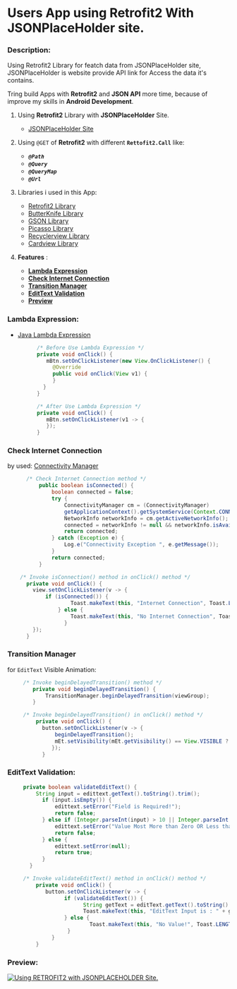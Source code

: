 # Users App using Retrofit2 With JSONPlaceHolder site.
### Description:
   Using Retrofit2 Library for featch data from JSONPlaceHolder site, 
     JSONPlaceHolder is website provide API link for Access the data it's contains.
  
  Tring build Apps with **Retrofit2** and **JSON API** more time, because of improve my skills in __Android Development__.    

1. Using __Retrofit2__ Library with **JSONPlaceHolder** Site.
      - [JSONPlaceHolder Site](https://jsonplaceholder.typicode.com "JSONPlaceHolder Site")
2. Using `@GET` of **Retrofit2** with different **`Rettofit2.Call`** like:
      - ***`@Path`***
      - ***`@Query`***
      - ***`@QueryMap`***
      - ***`@Url`***

3. Libraries i used in this App:      
      - [Retrofit2 Library](https://square.github.io/retrofit "Retrofit2 Library")
      - [ButterKnife Library](https://jakewharton.github.io/butterknife "ButterKnife Library")
      - [GSON Library](https://github.com/google/gson "GSON Library")
      - [Picasso Library](https://square.github.io/picasso "Picasso Library")
      - [Recyclerview Library](https://developer.android.com/guide/topics/ui/layout/recyclerview "Recyclerview Library")
      - [Cardview Library](https://developer.android.com/guide/topics/ui/layout/cardview "Cardview Library")
4. **Features** :
      - [**Lambda Expression**](#Java-Lambda-Expression)
      - [**Check Internet Connection**](#Check-Internet-Connection)
      - [**Transition Manager**](#Transition-Manager)
      - [**EditText Validation**](#EditText-Validation)
      - [**Preview**](#Preview)
      
      
### Lambda Expression: 
  - [Java Lambda Expression](https://android.jlelse.eu/lambda-expressions-explained-283737e87ee0 "Java Lambda Expression")
      ```java 
            /* Before Use Lambda Expression */
            private void onClick() {
               mBtn.setOnClickListener(new View.OnClickListener() {
                 @Override
                 public void onClick(View v1) {
                 }
              }
            }

            /* After Use Lambda Expression */
            private void onClick() {
               mBtn.setOnClickListener(v1 -> {
               });
            }  
    ```        
      
### **Check Internet Connection** 
   by used: [Connectivity Manager](https://developer.android.com/training/monitoring-device-state/connectivity-status-type "Connectivity Manager")
 ```java
       /* Check Internet Connection method */
           public boolean isConnected() {
               boolean connected = false;
               try {
                   ConnectivityManager cm = (ConnectivityManager)
                   getApplicationContext().getSystemService(Context.CONNECTIVITY_SERVICE);
                   NetworkInfo networkInfo = cm.getActiveNetworkInfo();
                   connected = networkInfo != null && networkInfo.isAvailable() && networkInfo.isConnected();
                   return connected;
               } catch (Exception e) {
                   Log.e("Connectivity Exception ", e.getMessage());
               }
               return connected;
           }

     /* Invoke isConnection() method in onClick() method */
       private void onClick() {
         view.setOnClickListener(v -> {
             if (isConnected()) {
                     Toast.makeText(this, "Internet Connection", Toast.LENGTH_SHORT).show();
                 } else {
                     Toast.makeText(this, "No Internet Connection", Toast.LENGTH_SHORT).show();
                   }
         });
       }
   ```
### **Transition Manager**
  for `EditText` Visible Animation:
 ```java
      /* Invoke beginDelayedTransition() method */
         private void beginDelayedTransition() {
             TransitionManager.beginDelayedTransition(viewGroup);
         }

      /* Invoke beginDelayedTransition() in onClick() method */
          private void onClick() {
            button.setOnClickListener(v -> {
                beginDelayedTransition();
                mEt.setVisibility(mEt.getVisibility() == View.VISIBLE ? View.GONE : View.VISIBLE);
               });
            }
   ```      
### **EditText Validation**:
   ```java
        private boolean validateEditText() {
            String input = edittext.getText().toString().trim();
              if (input.isEmpty()) {
                  edittext.setError("Field is Required!");
                  return false;
              } else if (Integer.parseInt(input) > 10 || Integer.parseInt(input) < 1) {
                  edittext.setError("Value Most More than Zero OR Less than 10");
                  return false;
              } else {
                  edittext.setError(null);
                  return true;
              }
          }

        /* Invoke validateEditText() method in onClick() method */
            private void onClick() {
               button.setOnClickListener(v -> {
                     if (validateEditText()) {
                           String getText = editText.getText().toString().trim();
                           Toast.makeText(this, "EditText Input is : " + getText, Toast.LENGTH_SHORT).show();
                     } else {
                             Toast.makeText(this, "No Value!", Toast.LENGTH_SHORT).show();
                      }
                 }
            }
   ```
### Preview:
   [![Using RETROFIT2 with JSONPLACEHOLDER Site.](http://img.youtube.com/vi/bCglQUeKsRU/0.jpg)](https://youtu.be/bCglQUeKsRU)
